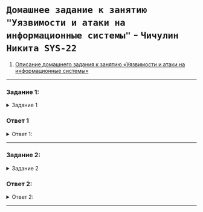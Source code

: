 # `Домашнее задание к занятию "Уязвимости и атаки на информационные системы"` - `Чичулин Никита SYS-22`



1. [Описание домашнего задания к занятию «Уязвимости и атаки на информационные системы»](https://github.com/netology-code/sdb-homeworks/blob/main/13-01.md)

---

 ### Задание 1: 
<details>
   <summary> Задание 1 </summary>

### Задание 1

Скачайте и установите виртуальную машину Metasploitable: https://sourceforge.net/projects/metasploitable/.

Это типовая ОС для экспериментов в области информационной безопасности, с которой следует начать при анализе уязвимостей.

Просканируйте эту виртуальную машину, используя **nmap**.

Попробуйте найти уязвимости, которым подвержена эта виртуальная машина.

Сами уязвимости можно поискать на сайте https://www.exploit-db.com/.

Для этого нужно в поиске ввести название сетевой службы, обнаруженной на атакуемой машине, и выбрать подходящие по версии уязвимости.

Ответьте на следующие вопросы:

- Какие сетевые службы в ней разрешены?
- Какие уязвимости были вами обнаружены? (список со ссылками: достаточно трёх уязвимостей)
  
*Приведите ответ в свободной форме.*  
</details>

### Ответ 1
<details>
  <summary>Ответ 1: </summary>
  
Списко сетевых служб :
<img src = "img/13_1.png" width = 100%>


Обнаруженные уязвимости

1. [CVE:CVE-2011-2523](https://nvd.nist.gov/vuln/detail/CVE-2011-2523)
Эта Уязвимость в программном обеспечении или операционной системе, обнаруженная в 2011 году.
Она может позволить злоумышленникам взломать систему или получить несанкционированный доступ к данным.

2. [CVE-2014-3566](https://nvd.nist.gov/vuln/detail/cve-2014-3566)
Эта Уязвимость, обнаруженная в 2014 году, может быть в различных технологиях или программных продуктах.
Она Позволяет потенциальным атакующим осуществлять атаки посредством раскрытия информации, такие как "POODLE" атака в SSL.
3. [CVE:CVE-2007-6750](https://nvd.nist.gov/vuln/detail/CVE-2007-6750)
Эта  Уязвимость, обнаруженная в 2007 году, в каком-то программном обеспечении или системе.
Она Могла создать возможность для злоумышленников проникнуть в систему или провести другие атаки.


</details>


--------

 ### Задание 2: 
<details>
   <summary> Задание 2 </summary>

### Задание 2
Проведите сканирование Metasploitable в режимах SYN, FIN, Xmas, UDP.

Запишите сеансы сканирования в Wireshark.

Ответьте на следующие вопросы:

1) Чем отличаются эти режимы сканирования с точки зрения сетевого трафика?
2) Как отвечает сервер?

*Приведите ответ в свободной форме.*
</details>

 ### Ответ 2: 
<details>
   <summary> Ответ 2: </summary>

1.1) SYN (TCP SYN Scan):

 * Что происходит: Клиент отправляет TCP-пакет с установленным флагом SYN. Если порт открыт, сервер отвечает SYN/ACK. Если порт закрыт, сервер отправляет RST.
 * Реакция сервера: Открывает порт: SYN/ACK. Закрывает порт: RST.

1.2) FIN (TCP FIN Scan):

* Что происходит: Клиент отправляет TCP-пакет с установленным флагом FIN. Если порт открыт, сервер должен проигнорировать пакет. Если порт закрыт, сервер отправляет RST.
* Реакция сервера: Открывает порт: Не реагирует на FIN. Закрывает порт: RST.

1.3) Xmas (TCP Xmas Scan):

* Что происходит: Клиент отправляет TCP-пакет с установленными флагами FIN, URG и PSH. Если порт открыт, сервер должен проигнорировать пакет. Если порт закрыт, сервер отправляет RST.
* Реакция сервера: Открывает порт: Не реагирует на Xmas Scan. Закрывает порт: RST.

1.4) UDP (UDP Scan):

* Что происходит: Клиент отправляет UDP-пакет на целевой порт. Если порт открыт, сервер может ответить. Если порт закрыт, сервер отправляет ICMP Port Unreachable.
* Реакция сервера: Открывает порт: Может отправить ответ (если сервер поддерживает UDP-ответы). Закрывает порт: ICMP Port Unreachable.

2)
SYN сканирование
<img src = "img/syn.png" width = 100%>
FIN сканирование
<img src = "img/fin.png" width = 100%>
Xmas сканирование
<img src = "img/xmas.png" width = 100%>
UDP сканирование
<img src = "img/udp.png" width = 100%>

</details>


--------
